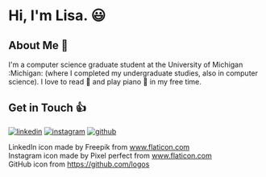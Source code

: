 # Hi, I'm Lisa. :smiley:

## About Me :woman:
I'm a computer science graduate student at the University of Michigan :Michigan: (where I completed my undergraduate studies, also in computer science). I love to read :notebook_with_decorative_cover: and play piano :musical_keyboard: in my free time.

## Get in Touch :thumbsup:
[![linkedin](https://user-images.githubusercontent.com/39270614/89308967-dcdddd00-d640-11ea-9fb5-22fca46d608a.png)][1] 
[![instagram](https://user-images.githubusercontent.com/39270614/89309320-40680a80-d641-11ea-94be-bd8d00f9fbd1.png)][2]
[![github](https://user-images.githubusercontent.com/39270614/89455456-5b657800-d730-11ea-8d05-4721b673d913.png)][3]  

LinkedIn icon made by Freepik from www.flaticon.com   
Instagram icon made by Pixel perfect from www.flaticon.com  
GitHub icon from https://github.com/logos

[1]: https://www.linkedin.com/in/juyoungkim-lisa/
[2]: https://www.instagram.com/kimjuyounglisa/  
[3]: https://github.com/kimjuyounglisa
